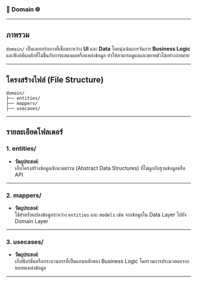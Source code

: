 ### 📂 Domain 🌐

---

## ภาพรวม

`domain/` เป็นเลเยอร์กลางที่เชื่อมระหว่าง **UI** และ **Data** โดยมุ่งเน้นการจัดการ **Business Logic** และฟังก์ชันหลักที่ไม่ขึ้นกับการแสดงผลหรือแหล่งข้อมูล ทำให้สามารถดูแลและขยายตัวได้อย่างง่ายดาย

---

## โครงสร้างไฟล์ (File Structure)

```plaintext
domain/
├── entities/
├── mappers/
├── usecases/
```

---

## รายละเอียดโฟลเดอร์

### **1. entities/**
- **วัตถุประสงค์**:  
  เก็บโครงสร้างข้อมูลเชิงนามธรรม (Abstract Data Structures) ที่ไม่ผูกกับฐานข้อมูลหรือ API

---

### **2. mappers/**
- **วัตถุประสงค์**:  
  ใช้สำหรับแปลงข้อมูลระหว่าง `entities` และ `models` เช่น จากข้อมูลใน Data Layer ไปยัง Domain Layer

---

### **3. usecases/**
- **วัตถุประสงค์**:  
  เก็บฟังก์ชันหรือกระบวนการที่เป็นแกนหลักของ Business Logic โดยรวมการประมวลผลจากหลายแหล่งข้อมูล

---
